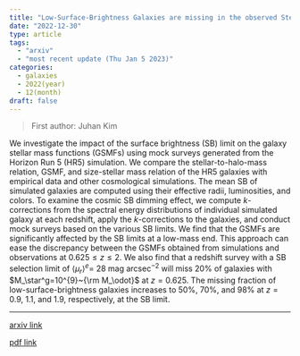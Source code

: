 ```yaml
---
title: "Low-Surface-Brightness Galaxies are missing in the observed Stellar Mass Function"
date: "2022-12-30"
type: article
tags:
  - "arxiv"
  - "most recent update (Thu Jan 5 2023)"
categories:
  - galaxies
  - 2022(year)
  - 12(month)
draft: false
---
```


> First author: Juhan Kim

 We investigate the impact of the surface brightness (SB) limit on the galaxy
stellar mass functions (GSMFs) using mock surveys generated from the Horizon
Run 5 (HR5) simulation. We compare the stellar-to-halo-mass relation, GSMF, and
size-stellar mass relation of the HR5 galaxies with empirical data and other
cosmological simulations. The mean SB of simulated galaxies are computed using
their effective radii, luminosities, and colors. To examine the cosmic SB
dimming effect, we compute $k$-corrections from the spectral energy
distributions of individual simulated galaxy at each redshift, apply the
$k$-corrections to the galaxies, and conduct mock surveys based on the various
SB limits. We find that the GSMFs are significantly affected by the SB limits
at a low-mass end. This approach can ease the discrepancy between the GSMFs
obtained from simulations and observations at $0.625\le z\le 2$. We also find
that a redshift survey with a SB selection limit of $\left<\mu_r\right>^e =$ 28
mag arcsec${}^{-2}$ will miss 20% of galaxies with $M_\star^g=10^{9}~{\rm
M_\odot}$ at $z=0.625$. The missing fraction of low-surface-brightness galaxies
increases to 50%, 70%, and 98% at $z=0.9$, 1.1, and 1.9, respectively, at the
SB limit.

---
[arxiv link](http://arxiv.org/abs/2212.14539v1)

[pdf link](http://arxiv.org/pdf/2212.14539v1)